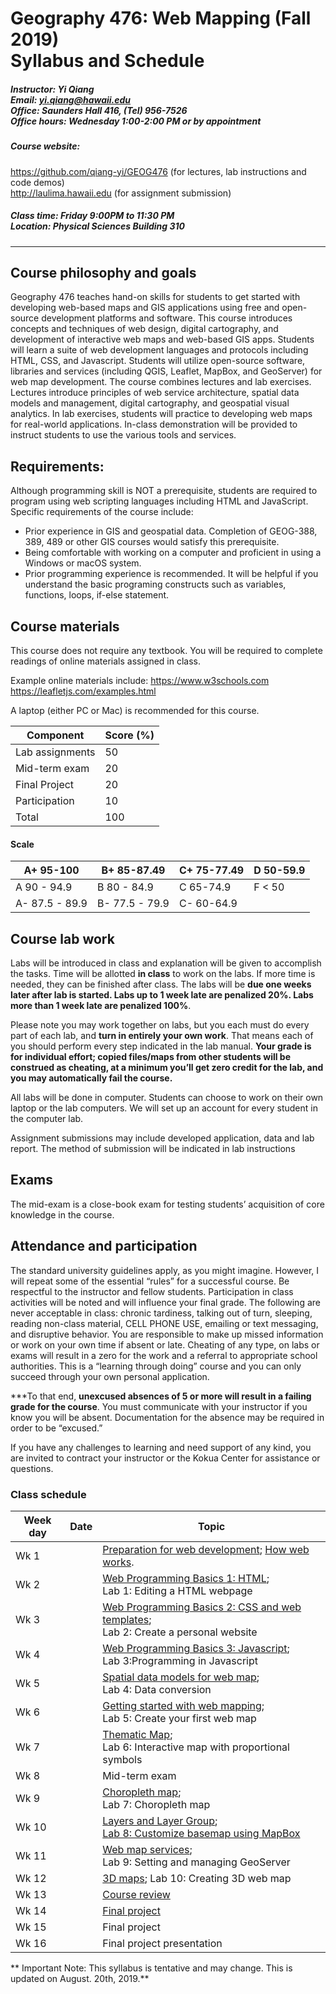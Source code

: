 
# Geography 476: Web Mapping  (Fall 2019) <br/>Syllabus and Schedule

##### Instructor: Yi Qiang <br/>Email: yi.qiang@hawaii.edu <br/>Office: Saunders Hall 416, (Tel) 956-7526 <br/>Office hours: Wednesday 1:00-2:00 PM or by appointment


##### Course website:<br/>
https://github.com/qiang-yi/GEOG476 (for lectures, lab instructions and code demos)<br>
http://laulima.hawaii.edu (for assignment submission)

##### Class time: Friday 9:00PM to 11:30 PM <br/>Location: Physical Sciences Building 310
---


## Course philosophy and goals

Geography 476 teaches hand-on skills for students to get started with developing web-based maps and GIS applications using free and open-source development platforms and software. This course introduces concepts and techniques of web design, digital cartography, and development of interactive web maps and web-based GIS apps. Students will learn a suite of web development languages and protocols including HTML, CSS, and Javascript. Students will utilize open-source software, libraries and services (including QGIS, Leaflet, MapBox, and GeoServer) for web map development. The course combines lectures and lab exercises. Lectures introduce principles of web service architecture, spatial data models and management, digital cartography, and geospatial visual analytics. In lab exercises, students will practice to developing web maps for real-world applications. In-class demonstration will be provided to instruct students to use the various tools and services.

## Requirements:
Although programming skill is NOT a prerequisite, students are required to program using web scripting languages including HTML and JavaScript. Specific requirements of the course include:
- Prior experience in GIS and geospatial data. Completion of GEOG-388, 389, 489 or other GIS courses would satisfy this prerequisite.
- Being comfortable with working on a computer and proficient in using a Windows or macOS system.
- Prior programming experience is recommended. It will be helpful if you understand the basic programing constructs such as variables, functions, loops, if-else statement.

## Course materials
This course does not require any textbook. You will be required to complete readings of online materials assigned in class.

Example online materials include:
https://www.w3schools.com
https://leafletjs.com/examples.html

A laptop (either PC or Mac) is recommended for this course.

|Component	|Score (%)|
|---------|---------|
|Lab assignments	|50|
|Mid-term exam	|20|
|Final Project |20|
|Participation	|10 |
|Total	|100|

#### Scale

|A+ 95-100	|B+ 85-87.49	|C+ 75-77.49	|D 50-59.9|
|---------------|-------|--------|--------|
|A   90 - 94.9	|B   80 - 84.9	|C   65-74.9	|F < 50|
|A-  87.5 - 89.9	|B-  77.5 - 79.9	|C-  60-64.9	| |


## Course lab work
Labs will be introduced in class and explanation will be given to accomplish the tasks.  Time will be allotted **in class** to work on the labs.  If more time is needed, they can be finished after class.  The labs will be **due one weeks later after lab is started.  Labs up to 1 week late are penalized 20%. Labs more than 1 week late are penalized 100%**.

Please note you may work together on labs, but you each must do every part of each lab, and **turn in entirely your own work**.  That means each of you should perform every step indicated in the lab manual. **Your grade is for individual effort; copied files/maps from other students will be construed as cheating, at a minimum you’ll get zero credit for the lab, and you may automatically fail the course.**

All labs will be done in computer. Students can choose to work on their own laptop or the lab computers. We will set up an account for every student in the computer lab.

Assignment submissions may include developed application, data and lab report. The method of submission will be indicated in lab instructions

## Exams
The mid-exam is a close-book exam for testing students’ acquisition of core knowledge in the course.

## Attendance and participation
The standard university guidelines apply, as you might imagine. However, I will repeat some of the essential “rules” for a successful course.  Be respectful to the instructor and fellow students.  Participation in class activities will be noted and will influence your final grade.  The following are never acceptable in class: chronic tardiness, talking out of turn, sleeping, reading non-class material, CELL PHONE USE, emailing or text messaging, and disruptive behavior.  You are responsible to make up missed information or work on your own time if absent or late.  Cheating of any type, on labs or exams will result in a zero for the work and a referral to appropriate school authorities.  This is a “learning through doing” course and you can only succeed through your own personal application.

***To that end, **unexcused absences of 5 or more will result in a failing grade for the course**.  You must communicate with your instructor if you know you will be absent.  Documentation for the absence may be required in order to be “excused.”

If you have any challenges to learning and need support of any kind, you are invited to contract your instructor or the Kokua Center for assistance or questions.

### Class schedule

|Week day |   Date    |  Topic|
|---|---|---|
|Wk 1||[Preparation for web development](lecture/lec1_preparation.md); [How web works](lecture/lec2_how_web_work.md).|
|Wk 2||[Web Programming Basics 1: HTML](lecture/lec3_http.md); <br> Lab 1: Editing a HTML webpage|
|Wk 3||[Web Programming Basics 2: CSS and web templates](lecture/lec4_css_template.md); <br> Lab 2: Create a personal website|
|Wk 4||[Web Programming Basics 3: Javascript](lecture/lec5_javascript.md);<br>  Lab 3:Programming in Javascript|
|Wk 5||[Spatial data models for web map](lecture/lec6_web_spatial_data.md);<br>  Lab 4: Data conversion|
|Wk 6||[Getting started with web mapping](lecture/lec7_start_web_mapping.md);<br>  Lab 5: Create your first web map |
|Wk 7||[Thematic Map](lecture/lec8_thematic_map_point.md);<br>  Lab 6: Interactive map with proportional symbols|
|Wk 8||Mid-term exam|
|Wk 9||[Choropleth map](lecture/lec9_choropleth_map.md);<br>  Lab 7: Choropleth map|
|Wk 10||[Layers and Layer Group](lecture/lec10_layer_control.md);<br>  [Lab 8: Customize basemap using MapBox](assignment/lec10_assignment_MapBox.md)|
|Wk 11||[Web map services](lecture/lec11_web_map_service.md);<br>  Lab 9: Setting and managing GeoServer|
|Wk 12||[3D maps](lecture/lec12_3D_map.md); Lab 10: Creating 3D web map|
|Wk 13||[Course review](lecture/lec13_final_review.md)|
|Wk 14||[Final project](lecture/lec14_final_project.md)|
|Wk 15||Final project|
|Wk 16||Final project presentation|

** Important Note: This syllabus is tentative and may change. This is updated on August. 20th, 2019.**
